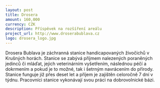 ```yaml
---
layout: post
title: Drosera
amount: 160,000
currency: CZK
description: Příspěvek na rozšíření areálu
project_url: http://www.droserabublava.cz
logo: drosera_logo.jpg
---
```


Drosera Bublava je záchranná stanice handicapovaných živočichů v Krušných horách. Stanice se zabývá příjmem nalezených poraněných jedinců či mláďat, jejich veterinárním vyšetřením, následnou péčí a dokrmením a pokud je to možné, tak i šetrným navrácením do přírody. Stanice funguje již přes deset let a příjem je zajištěn celoročně 7 dní v týdnu. Pracovníci stanice vykonávají svou práci na dobrovolnické bázi.
